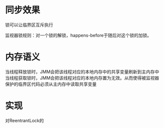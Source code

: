 

# 同步效果

锁可以让临界区互斥执行

监视器锁规则：对一个锁的解锁，happens-before于随后对这个锁的加锁。


# 内存语义

当线程释放锁时，JMM会把该线程对应的本地内存中的共享变量刷新到主内存中
当线程获取锁时，JMM会把该线程对应的本地内存置为无效。从而使得被监视器保护的临界区代码必须从主内存中读取共享变量

# 实现

对ReentrantLock的





